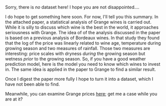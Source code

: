 Sorry, there is *no* dataset here! I hope you are not disappointed.... 

I do hope to get something here soon. For now, I'll tell you this summary. In the attached paper, a statistical analysis of Grange wines is carried out. While it is silly to discuss which wine is the best in the world, it approaches seriousness with Grange. The idea of of the analysis discussed in the paper is based on a previous analysis of Bordeaux wines. In that study they found that the log of the price was linearly related to wine age, temperature during growing season and two measures of rainfall. Those two measures are interesting: price scales with dryness _during_ the growing season but wetness _prior_ to the growing season. So, if you have a good weather prediction model, here is the model you need to know which wines to invest in. The same idea is applied in the paper to Grange to find a similar result. 

Once I digest the paper more fully I hope to turn it into a dataset, which I have not been able to find. 

Meanwhile, you can examine Grange prices [here](https://www.wickman.net.au/Grange_Prices.aspx); get me a case while you are at it?
